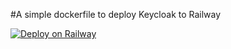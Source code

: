 #A simple dockerfile to deploy Keycloak to Railway

[![Deploy on Railway](https://railway.app/button.svg)](https://railway.app/template/mSwigX?referralCode=AkM2z4)